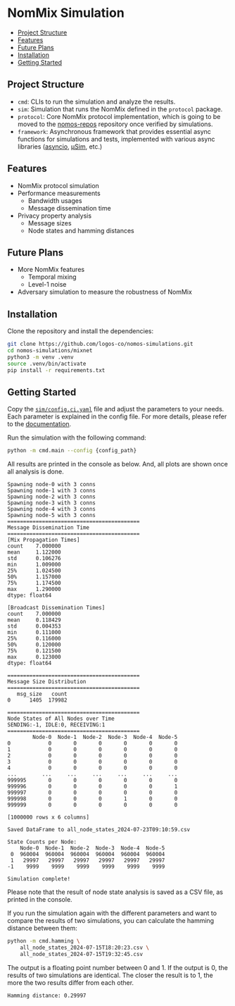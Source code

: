 # NomMix Simulation

* [Project Structure](#project-structure)
* [Features](#features)
* [Future Plans](#future-plans)
* [Installation](#installation)
* [Getting Started](#getting-started)

## Project Structure

- `cmd`: CLIs to run the simulation and analyze the results.
- `sim`: Simulation that runs the NomMix defined in the `protocol` package.
- `protocol`: Core NomMix protocol implementation, which is going to be moved to the [nomos-repos](https://github.com/logos-co/nomos-specs) repository once verified by simulations.
- `framework`: Asynchronous framework that provides essential async functions for simulations and tests, implemented with various async libraries ([asyncio](https://docs.python.org/3/library/asyncio.html), [μSim](https://usim.readthedocs.io/en/latest/), etc.)

## Features

- NomMix protocol simulation
- Performance measurements
  - Bandwidth usages
  - Message dissemination time
- Privacy property analysis
  - Message sizes
  - Node states and hamming distances

## Future Plans

- More NomMix features
  - Temporal mixing
  - Level-1 noise
- Adversary simulation to measure the robustness of NomMix

## Installation

Clone the repository and install the dependencies:
```bash
git clone https://github.com/logos-co/nomos-simulations.git
cd nomos-simulations/mixnet
python3 -m venv .venv
source .venv/bin/activate
pip install -r requirements.txt
```

## Getting Started

Copy the [`sim/config.ci.yaml`](./sim/config.ci.yaml) file and adjust the parameters to your needs.
Each parameter is explained in the config file.
For more details, please refer to the [documentation](https://www.notion.so/NomMix-Sim-Getting-Started-ee0e2191f4e7437e93976aff2627d7ce?pvs=4).

Run the simulation with the following command:
```bash
python -m cmd.main --config {config_path}
```

All results are printed in the console as below.
And, all plots are shown once all analysis is done.
```
Spawning node-0 with 3 conns
Spawning node-1 with 3 conns
Spawning node-2 with 3 conns
Spawning node-3 with 3 conns
Spawning node-4 with 3 conns
Spawning node-5 with 3 conns
==========================================
Message Dissemination Time
==========================================
[Mix Propagation Times]
count    7.000000
mean     1.122000
std      0.106276
min      1.009000
25%      1.024500
50%      1.157000
75%      1.174500
max      1.290000
dtype: float64

[Broadcast Dissemination Times]
count    7.000000
mean     0.118429
std      0.004353
min      0.111000
25%      0.116000
50%      0.120000
75%      0.121500
max      0.123000
dtype: float64

==========================================
Message Size Distribution
==========================================
   msg_size   count
0      1405  179982

==========================================
Node States of All Nodes over Time
SENDING:-1, IDLE:0, RECEIVING:1
==========================================
        Node-0  Node-1  Node-2  Node-3  Node-4  Node-5
0            0       0       0       0       0       0
1            0       0       0       0       0       0
2            0       0       0       0       0       0
3            0       0       0       0       0       0
4            0       0       0       0       0       0
...        ...     ...     ...     ...     ...     ...
999995       0       0       0       0       0       0
999996       0       0       0       0       0       1
999997       0       0       0       0       0       0
999998       0       0       0       1       0       0
999999       0       0       0       0       0       0

[1000000 rows x 6 columns]

Saved DataFrame to all_node_states_2024-07-23T09:10:59.csv

State Counts per Node:
    Node-0  Node-1  Node-2  Node-3  Node-4  Node-5
 0  960004  960004  960004  960004  960004  960004
 1   29997   29997   29997   29997   29997   29997
-1    9999    9999    9999    9999    9999    9999

Simulation complete!
```

Please note that the result of node state analysis is saved as a CSV file, as printed in the console.

If you run the simulation again with the different parameters and want to
compare the results of two simulations,
you can calculate the hamming distance between them:
```bash
python -m cmd.hamming \
    all_node_states_2024-07-15T18:20:23.csv \
    all_node_states_2024-07-15T19:32:45.csv
```
The output is a floating point number between 0 and 1.
If the output is 0, the results of two simulations are identical.
The closer the result is to 1, the more the two results differ from each other.
```
Hamming distance: 0.29997
```
